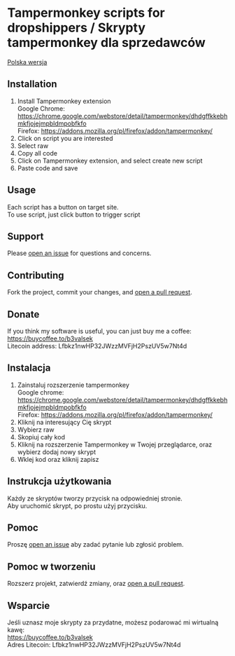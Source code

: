 # Tampermonkey scripts for dropshippers / Skrypty tampermonkey dla sprzedawców 

[Polska wersja](https://github.com/b3valsek/dropshiping-scripts/edit/main/README.md#Instalacja)

## Installation

1. Install Tampermonkey extension <br /> 
Google Chrome: https://chrome.google.com/webstore/detail/tampermonkey/dhdgffkkebhmkfjojejmpbldmpobfkfo <br />
Firefox: https://addons.mozilla.org/pl/firefox/addon/tampermonkey/ <br />
2. Click on script you are interested 
3. Select raw
4. Copy all code
5. Click on Tampermonkey extension, and select create new script
6. Paste code and save

## Usage

Each script has a button on target site.  <br />
To use script, just click button to trigger script 

## Support

Please [open an issue](https://github.com/b3valsek/dropshiping-scripts/issues/new) for questions and concerns.

## Contributing

Fork the project, commit your changes, and [open a pull request](https://github.com/b3valsek/dropshiping-scripts/compare/).

## Donate 

If you think my software is useful, you can just buy me a coffee: <br />
https://buycoffee.to/b3valsek <br />
Litecoin address: Lfbkz1nwHP32JWzzMVFjH2PszUV5w7Nt4d


## Instalacja 
1. Zainstaluj rozszerzenie tampermonkey <br />
Google chrome: https://chrome.google.com/webstore/detail/tampermonkey/dhdgffkkebhmkfjojejmpbldmpobfkfo <br />
Firefox: https://addons.mozilla.org/pl/firefox/addon/tampermonkey/
2. Kliknij na interesujący Cię skrypt
3. Wybierz raw
4. Skopiuj cały kod
5. Kliknij na rozszerzenie Tampermonkey w Twojej przeglądarce, oraz wybierz dodaj nowy skrypt
6. Wklej kod oraz kliknij zapisz

## Instrukcja użytkowania

Każdy ze skryptów tworzy przycisk na odpowiedniej stronie. <br />
Aby uruchomić skrypt, po prostu użyj przycisku. 

## Pomoc

Proszę [open an issue](https://github.com/b3valsek/dropshiping-scripts/issues/new) aby zadać pytanie lub zgłosić problem. 

## Pomoc w tworzeniu

Rozszerz projekt, zatwierdź zmiany, oraz [open a pull request](https://github.com/b3valsek/dropshiping-scripts/compare/).

## Wsparcie 

Jeśli uznasz moje skrypty za przydatne, możesz podarować mi wirtualną kawę: <br />
https://buycoffee.to/b3valsek <br />
Adres Litecoin: Lfbkz1nwHP32JWzzMVFjH2PszUV5w7Nt4d
